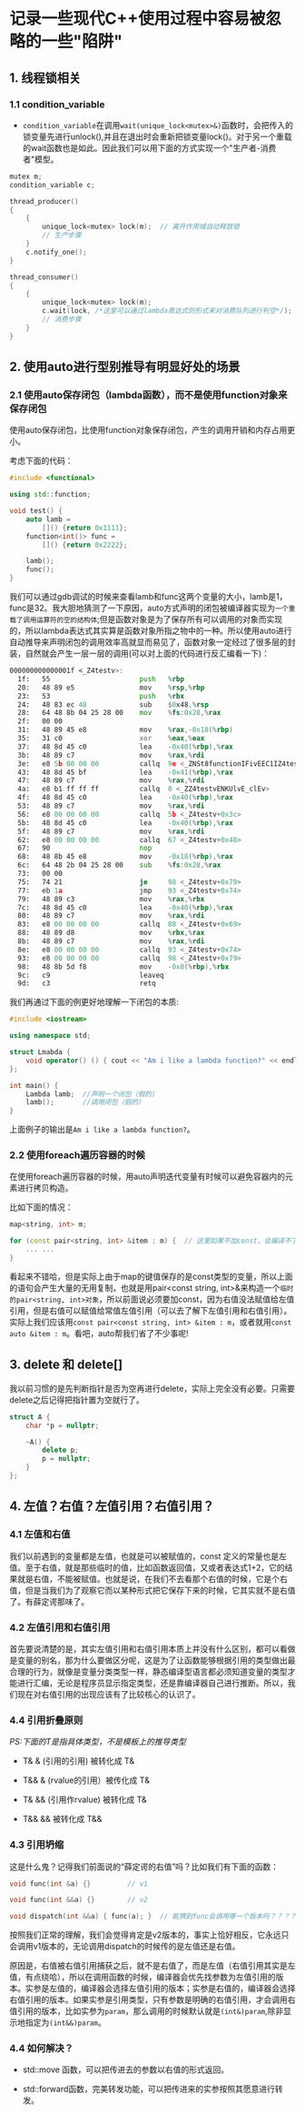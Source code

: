 # 记录一些现代C++使用过程中容易被忽略的一些"陷阱"

## 1. 线程锁相关

### 1.1 condition_variable

- `condition_variable`在调用`wait(unique_lock<mutex>&)`函数时，会把传入的锁变量先进行unlock(),并且在退出时会重新把锁变量lock()。对于另一个重载的wait函数也是如此。因此我们可以用下面的方式实现一个"生产者-消费者"模型。

```cpp
mutex m;
condition_variable c;

thread_producer()
{
    {
        unique_lock<mutex> lock(m);  // 离开作用域自动释放锁
        // 生产步骤
    }
    c.notify_one();
}

thread_consumer()
{
    {
        unique_lock<mutex> lock(m);
        c.wait(lock, /*这里可以通过lambda表达式的形式来对消费队列进行判空*/);
        // 消费步骤
    }
}
```

## 2. 使用auto进行型别推导有明显好处的场景

### 2.1 使用auto保存闭包（lambda函数），而不是使用function<T>对象来保存闭包

使用auto保存闭包，比使用function对象保存闭包，产生的调用开销和内存占用更小。

考虑下面的代码：

```cpp
#include <functional>

using std::function;

void test() {
    auto lamb = 
        []() {return 0x1111};
    function<int()> func = 
        []() {return 0x2222};

    lamb();
    func();
}
```

我们可以通过gdb调试的时候来查看lamb和func这两个变量的大小，lamb是1，func是32。我大胆地猜测了一下原因，auto方式声明的闭包被编译器实现为`一个重载了调用运算符的空的结构体`;但是函数对象是为了保存所有可以调用的对象而实现的，所以lambda表达式其实算是函数对象所指之物中的一种。所以使用auto进行自动推导来声明闭包的调用效率高就显而易见了，函数对象一定经过了很多层的封装，自然就会产生一层一层的调用(可以对上面的代码进行反汇编看一下)：

```asm
000000000000001f <_Z4testv>:                                                             # 这就是上面的test函数
  1f:	55                   	push   %rbp
  20:	48 89 e5             	mov    %rsp,%rbp
  23:	53                   	push   %rbx
  24:	48 83 ec 48          	sub    $0x48,%rsp
  28:	64 48 8b 04 25 28 00 	mov    %fs:0x28,%rax
  2f:	00 00
  31:	48 89 45 e8          	mov    %rax,-0x18(%rbp)
  35:	31 c0                	xor    %eax,%eax
  37:	48 8d 45 c0          	lea    -0x40(%rbp),%rax
  3b:	48 89 c7             	mov    %rax,%rdi
  3e:	e8 5b 00 00 00       	callq  9e <_ZNSt8functionIFivEEC1IZ4testvEUlvE0_vvEET_> # 这是func对象的构造过程，这个过程代码就非常多了
  43:	48 8d 45 bf          	lea    -0x41(%rbp),%rax                                 # 这是获取lamb变量的地址
  47:	48 89 c7             	mov    %rax,%rdi                                        # C++调用类成员方法的汇编都是先把对象的地址先保存在rdi寄存器中，然后去掉用相应的方法
  4a:	e8 b1 ff ff ff       	callq  0 <_ZZ4testvENKUlvE_clEv>                        # 这是真正去调用闭包函数的汇编，这三行确实印证了我们上面的一个大胆的想法
  4f:	48 8d 45 c0          	lea    -0x40(%rbp),%rax                                 # 这里是取func对象的地址rbp-0x40，上面的lamb对象的地址是rbp-0x41，又恰好说明了闭包对象的大小确实为1
  53:	48 89 c7             	mov    %rax,%rdi                                        # 余下的步骤基本上都是调用func对象所指的闭包函数的过程，其实就是一层一层解封装的调用过程，效率高低很明显
  56:	e8 00 00 00 00       	callq  5b <_Z4testv+0x3c>
  5b:	48 8d 45 c0          	lea    -0x40(%rbp),%rax
  5f:	48 89 c7             	mov    %rax,%rdi
  62:	e8 00 00 00 00       	callq  67 <_Z4testv+0x48>
  67:	90                   	nop
  68:	48 8b 45 e8          	mov    -0x18(%rbp),%rax
  6c:	64 48 2b 04 25 28 00 	sub    %fs:0x28,%rax
  73:	00 00
  75:	74 21                	je     98 <_Z4testv+0x79>
  77:	eb 1a                	jmp    93 <_Z4testv+0x74>
  79:	48 89 c3             	mov    %rax,%rbx
  7c:	48 8d 45 c0          	lea    -0x40(%rbp),%rax
  80:	48 89 c7             	mov    %rax,%rdi
  83:	e8 00 00 00 00       	callq  88 <_Z4testv+0x69>
  88:	48 89 d8             	mov    %rbx,%rax
  8b:	48 89 c7             	mov    %rax,%rdi
  8e:	e8 00 00 00 00       	callq  93 <_Z4testv+0x74>
  93:	e8 00 00 00 00       	callq  98 <_Z4testv+0x79>
  98:	48 8b 5d f8          	mov    -0x8(%rbp),%rbx
  9c:	c9                   	leaveq
  9d:	c3                   	retq
```

我们再通过下面的例更好地理解一下闭包的本质:

```cpp
#include <iostream>

using namespace std;

struct Lmabda {
    void operator() () { cout << "Am i like a lambda function?" << endl; }
};

int main() {
    Lambda lamb;  //声明一个闭包（假的）
    lamb();       //调用闭包（假的）
}
```

上面例子的输出是`Am i like a lambda function?`。

### 2.2 使用foreach遍历容器的时候

在使用foreach遍历容器的时候，用auto声明迭代变量有时候可以避免容器内的元素进行拷贝构造。

比如下面的情况：

```cpp
map<string, int> m;

for (const pair<string, int> &item : m) {  // 这里如果不加const，会编译不了
    ... ...
}
```

看起来不错哈，但是实际上由于map的键值保存的是const类型的变量，所以上面的语句会产生大量的无用复制，也就是用pair<const string, int>&来构造一个`临时的pair<string, int>对象`，所以前面说必须要加const，因为右值没法赋值给左值引用，但是右值可以赋值给常值左值引用（可以去了解下左值引用和右值引用）。实际上我们应该用`const pair<const string, int> &item : m`，或者就用`const auto &item : m`。看吧，auto帮我们省了不少事呢!

## 3. delete 和 delete[]

我以前习惯的是先判断指针是否为空再进行delete，实际上完全没有必要。只需要delete之后记得把指针置为空就行了。

```cpp
struct A {
    char *p = nullptr;

    ~A() {
        delete p;
        p = nullptr;
    }
};
```

## 4. 左值？右值？左值引用？右值引用？

### 4.1 左值和右值

我们以前遇到的变量都是左值，也就是可以被赋值的，const 定义的常量也是左值。至于右值，就是那些临时的值，比如函数返回值，又或者表达式1+2，它的结果就是右值，不能被赋值。也就是说，在我们不去看那个右值的时候，它是个右值，但是当我们为了观察它而以某种形式把它保存下来的时候，它其实就不是右值了。有薛定谔那味了。

### 4.2 左值引用和右值引用

首先要说清楚的是，其实左值引用和右值引用本质上并没有什么区别，都可以看做是变量的别名，那为什么要做区分呢，这是为了让函数能够根据引用的类型做出最合理的行为，就像是变量分类类型一样，静态编译型语言都必须知道变量的类型才能进行汇编，无论是程序员显示指定类型，还是靠编译器自己进行推断。所以，我们现在对右值引用的出现应该有了比较核心的认识了。

### 4.4 引用折叠原则

*PS:下面的T是指具体类型，不是模板上的推导类型*

- T& & (引用的引用) 被转化成 T&

- T&& & (rvalue的引用）被传化成 T&

- T& && (引用作rvalue) 被转化成 T&

- T&& && 被转化成 T&&

### 4.3 引用坍缩

这是什么鬼？记得我们前面说的“薛定谔的右值”吗？比如我们有下面的函数：

```cpp
void func(int &a) {}         // v1

void func(int &&a) {}        // v2

void dispatch(int &&a) { func(a); }  // 能猜到func会调用哪一个版本吗？？？？？
```

按照我们正常的理解，我们会觉得肯定是v2版本的，事实上恰好相反，它永远只会调用v1版本的，无论调用dispatch的时候传的是左值还是右值。

原因是，右值被右值引用捕获之后，就不是右值了，而是左值（右值引用其实是左值，有点绕哈），所以在调用函数的时候，编译器会优先找参数为左值引用的版本。实参是左值的，编译器会选择左值引用的版本；实参是右值的，编译器会选择右值引用的版本。如果实参是引用类型，只有参数是明确的右值引用，才会调用右值引用的版本，比如实参为`param`，那么调用的时候默认就是`(int&)param`,除非显示地指定为`(int&&)param`。

### 4.4 如何解决？

- std::move 函数，可以把传进去的参数以右值的形式返回。

- std::forward函数，完美转发功能，可以把传进来的实参按照其愿意进行转发。
